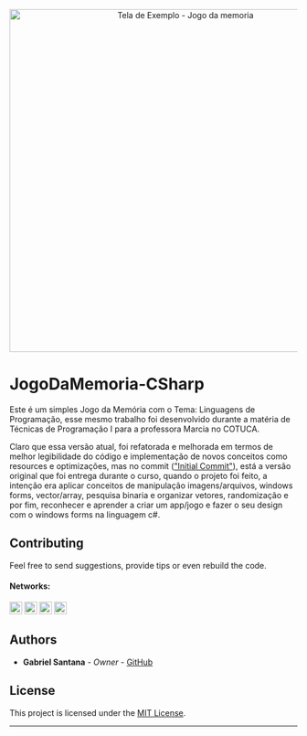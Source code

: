 [<div align=center><img alt="Tela de Exemplo - Jogo da memoria" src="https://user-images.githubusercontent.com/53992405/162666529-0194dbed-d424-4f3e-bcd4-fc3b2b6a708d.png" width="600"/></div>][jogodamemoria]

# JogoDaMemoria-CSharp

Este é um simples Jogo da Memória com o Tema: Linguagens de Programação, esse mesmo trabalho foi desenvolvido durante a matéria de Técnicas de Programação I para a professora Marcia no COTUCA.

Claro que essa versão atual, foi refatorada e melhorada em termos de melhor legibilidade do código e implementação de novos conceitos como resources e optimizações, mas no commit (["Initial Commit"][initialcommit]), está a versão original que foi entrega durante o curso, quando o projeto foi feito, a intenção era aplicar conceitos de manipulação imagens/arquivos, windows forms, vector/array, pesquisa binaria e organizar vetores, randomização e por fim, reconhecer e aprender a criar um app/jogo e fazer o seu design com o windows forms na linguagem c#.

## Contributing

Feel free to send suggestions, provide tips or even rebuild the code.

#### Networks:

[<img alt="GitHub followers" src="https://img.shields.io/github/followers/PuniGC?label=Follow&style=social" height="22" title="Follow me"/>][github]
[<img alt="Mail to Gabriel" src="https://img.shields.io/badge/-Gmail-c14438?style=flat&logo=Gmail&logoColor=white" height="22" title="gabriel04.ok@gmail.com" />][email]
[<img alt="Linkedin Profile" src="https://img.shields.io/badge/-LinkedIn-blue?style=flat-square&logo=Linkedin&logoColor=white&link=https://www.linkedin.com/in/gabriel-santana-silva-1205461a3/" height="22" />][linkedin]
[<img alt="Discord Profile" src="https://img.shields.io/badge/Discord-7289DA?style=for-the-badge&logo=discord&logoColor=white&link=dsc.bio/punidc" height="22" />][discord]

## Authors

* **Gabriel Santana** - *Owner* - [GitHub](https://github.com/PuniGC)

## License

This project is licensed under the [MIT License][license].

---
[github]: https://github.com/PuniGC
[linkedin]: https://www.linkedin.com/in/gabriel-santana-silva-1205461a3/
[email]: mailto:gabriel04.ok@gmail.com
[discord]: https://discords.com/bio/p/punidc
[license]: LICENSE
[jogodamemoria]: https://user-images.githubusercontent.com/53992405/162666529-0194dbed-d424-4f3e-bcd4-fc3b2b6a708d.png
[initialcommit]: https://github.com/PuniGC/JogoDaMemoria_CSharp/commit/f616cf5b7cdb1a0d399b6697ce502e9686b26c0a
